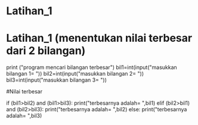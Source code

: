# Latihan_1
# Latihan_1 (menentukan nilai terbesar dari 2 bilangan)
print ("program mencari bilangan terbesar")
bil1=int(input("masukkan bilangan 1= "))
bil2=int(input("masukkan bilangan 2= "))
bil3=int(input("masukkan bilangan 3= "))

#Nilai terbesar

if (bil1>bil2) and (bil1>bil3):
    print("terbesarnya adalah= ",bil1)
elif (bil2>bil1) and (bil2>bil3):
    print("terbesarnya adalah= ",bil2)
else:
    print("terbesarnya adalah= ",bil3)
